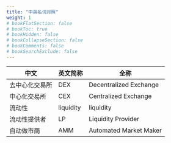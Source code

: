 ```yaml
---
title: "中英名词对照"
weight: 1
# bookFlatSection: false
# bookToc: true
# bookHidden: false
# bookCollapseSection: false
# bookComments: false
# bookSearchExclude: false
---
```


| 中文     | 英文简称 | 全称 |
| ----------- | ----------- | ----------- |
| 去中心化交易所      | DEX       | Decentralized Exchange |
| 中心化交易所   | CEX        | Centralized Exchange |
| 流动性 | liquidity | liquidity |
| 流动性提供者 | LP | Liquidity Provider |
| 自动做市商 | AMM | Automated Market Maker |
